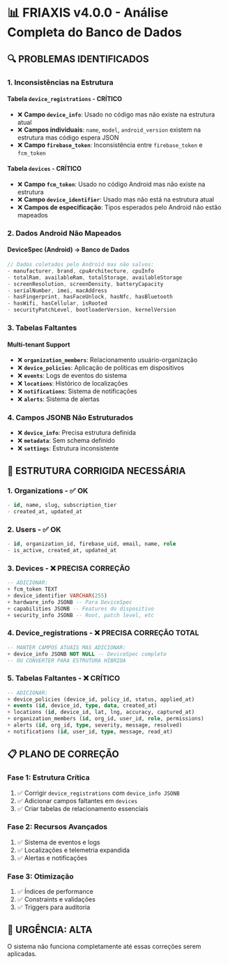 # 📊 FRIAXIS v4.0.0 - Análise Completa do Banco de Dados

## 🔍 **PROBLEMAS IDENTIFICADOS**

### 1. **Inconsistências na Estrutura**

#### **Tabela `device_registrations`** - CRÍTICO
- ❌ **Campo `device_info`**: Usado no código mas não existe na estrutura atual
- ❌ **Campos individuais**: `name`, `model`, `android_version` existem na estrutura mas código espera JSON
- ❌ **Campo `firebase_token`**: Inconsistência entre `firebase_token` e `fcm_token`

#### **Tabela `devices`** - CRÍTICO  
- ❌ **Campo `fcm_token`**: Usado no código Android mas não existe na estrutura
- ❌ **Campo `device_identifier`**: Usado mas não está na estrutura atual
- ❌ **Campos de especificação**: Tipos esperados pelo Android não estão mapeados

### 2. **Dados Android Não Mapeados**

#### **DeviceSpec (Android) → Banco de Dados**
```kotlin
// Dados coletados pelo Android mas não salvos:
- manufacturer, brand, cpuArchitecture, cpuInfo
- totalRam, availableRam, totalStorage, availableStorage
- screenResolution, screenDensity, batteryCapacity
- serialNumber, imei, macAddress
- hasFingerprint, hasFaceUnlock, hasNfc, hasBluetooth
- hasWifi, hasCellular, isRooted
- securityPatchLevel, bootloaderVersion, kernelVersion
```

### 3. **Tabelas Faltantes**

#### **Multi-tenant Support** 
- ❌ **`organization_members`**: Relacionamento usuário-organização
- ❌ **`device_policies`**: Aplicação de políticas em dispositivos  
- ❌ **`events`**: Logs de eventos do sistema
- ❌ **`locations`**: Histórico de localizações
- ❌ **`notifications`**: Sistema de notificações
- ❌ **`alerts`**: Sistema de alertas

### 4. **Campos JSONB Não Estruturados**
- ❌ **`device_info`**: Precisa estrutura definida
- ❌ **`metadata`**: Sem schema definido
- ❌ **`settings`**: Estrutura inconsistente

## 🎯 **ESTRUTURA CORRIGIDA NECESSÁRIA**

### **1. Organizations** - ✅ OK
```sql
- id, name, slug, subscription_tier
- created_at, updated_at
```

### **2. Users** - ✅ OK  
```sql
- id, organization_id, firebase_uid, email, name, role
- is_active, created_at, updated_at
```

### **3. Devices** - ❌ PRECISA CORREÇÃO
```sql
-- ADICIONAR:
+ fcm_token TEXT
+ device_identifier VARCHAR(255) 
+ hardware_info JSONB -- Para DeviceSpec
+ capabilities JSONB -- Features do dispositivo
+ security_info JSONB -- Root, patch level, etc
```

### **4. Device_registrations** - ❌ PRECISA CORREÇÃO TOTAL
```sql
-- MANTER CAMPOS ATUAIS MAS ADICIONAR:
+ device_info JSONB NOT NULL -- DeviceSpec completo
-- OU CONVERTER PARA ESTRUTURA HÍBRIDA
```

### **5. Tabelas Faltantes** - ❌ CRÍTICO
```sql
-- ADICIONAR:
+ device_policies (device_id, policy_id, status, applied_at)
+ events (id, device_id, type, data, created_at)  
+ locations (id, device_id, lat, lng, accuracy, captured_at)
+ organization_members (id, org_id, user_id, role, permissions)
+ alerts (id, org_id, type, severity, message, resolved)
+ notifications (id, user_id, type, message, read_at)
```

## 📋 **PLANO DE CORREÇÃO**

### **Fase 1: Estrutura Crítica** 
1. ✅ Corrigir `device_registrations` com `device_info JSONB`
2. ✅ Adicionar campos faltantes em `devices`
3. ✅ Criar tabelas de relacionamento essenciais

### **Fase 2: Recursos Avançados**
1. ✅ Sistema de eventos e logs
2. ✅ Localizações e telemetria expandida  
3. ✅ Alertas e notificações

### **Fase 3: Otimização**
1. ✅ Índices de performance
2. ✅ Constraints e validações
3. ✅ Triggers para auditoria

## 🚨 **URGÊNCIA: ALTA**
O sistema não funciona completamente até essas correções serem aplicadas.